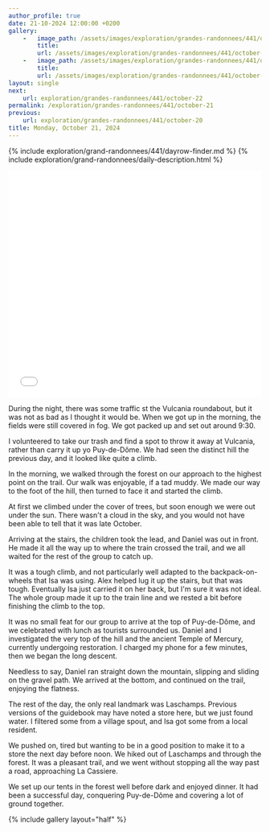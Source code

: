 ```yaml
---
author_profile: true
date: 21-10-2024 12:00:00 +0200
gallery:
    -   image_path: /assets/images/exploration/grandes-randonnees/441/october-21/small/112721.jpg
        title:
        url: /assets/images/exploration/grandes-randonnees/441/october-21/large/112721.jpg
    -   image_path: /assets/images/exploration/grandes-randonnees/441/october-21/small/133324.jpg
        title:
        url: /assets/images/exploration/grandes-randonnees/441/october-21/large/133324.jpg
layout: single
next:
    url: exploration/grandes-randonnees/441/october-22
permalink: /exploration/grandes-randonnees/441/october-21
previous:
    url: exploration/grandes-randonnees/441/october-20
title: Monday, October 21, 2024
---
```

{% include exploration/grand-randonnees/441/dayrow-finder.md %}
{% include exploration/grand-randonnees/daily-description.html %}

<iframe width="100%" height="450px" frameborder="0" allowfullscreen allow="geolocation" src="//umap.openstreetmap.fr/en/map/october-21-2024_1139463?scaleControl=true&miniMap=false&scrollWheelZoom=true&zoomControl=true&editMode=disabled&moreControl=true&searchControl=false&tilelayersControl=null&embedControl=false&datalayersControl=true&onLoadPanel=none&captionBar=false&captionMenus=false&captionControl=false&locateControl=false&editinosmControl=false#13/45.7614/2.9467"></iframe>

During the night, there was some traffic st the Vulcania roundabout, but it was not as bad as I thought it would be. When we got up in the morning, the fields were still covered in fog. We got packed up and set out around 9:30.

I volunteered to take our trash and find a spot to throw it away at Vulcania, rather than carry it up yo Puy-de-Dôme. We had seen the distinct hill the previous day, and it looked like quite a climb.

In the morning, we walked through the forest on our approach to the highest point on the trail. Our walk was enjoyable, if a tad muddy. We made our way to the foot of the hill, then turned to face it and started the climb.

At first we climbed under the cover of trees, but soon enough we were out under the sun. There wasn't a cloud in the sky, and you would not have been able to tell that it was late October.

Arriving at the stairs, the children took the lead, and Daniel was out in front. He made it all the way up to where the train crossed the trail, and we all waited for the rest of the group to catch up.

It was a tough climb, and not particularly well adapted to the backpack-on-wheels that Isa was using. Alex helped lug it up the stairs, but that was tough. Eventually Isa just carried it on her back, but I'm sure it was not ideal. The whole group made it up to the train line and we rested a bit before finishing the climb to the top.

It was no small feat for our group to arrive at the top of Puy-de-Dôme, and we celebrated with lunch as tourists surrounded us. Daniel and I investigated the very top of the hill and the ancient Temple of Mercury, currently undergoing restoration. I charged my phone for a few minutes, then we began the long descent.

Needless to say, Daniel ran straight down the mountain, slipping and sliding on the gravel path. We arrived at the bottom, and continued on the trail, enjoying the flatness.

The rest of the day, the only real landmark was Laschamps. Previous versions of the guidebook may have noted a store here, but we just found water. I filtered some from a village spout, and Isa got some from a local resident.

We pushed on, tired but wanting to be in a good position to make it to a store the next day before noon. We hiked out of Laschamps and through the forest. It was a pleasant trail, and we went without stopping all the way past a road, approaching La Cassiere.

We set up our tents in the forest well before dark and enjoyed dinner. It had been a successful day, conquering Puy-de-Dôme and covering a lot of ground together.

{% include gallery layout="half" %}